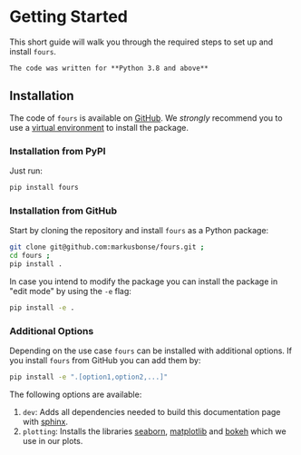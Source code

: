 # Getting Started
This short guide will walk you through the required steps to set up and install
`fours`.

```{attention} 
The code was written for **Python 3.8 and above**
``` 

## Installation

The code of `fours` is available on
[GitHub](https://github.com/markusbonse/fours). We *strongly* recommend you 
to use a [virtual environment](https://virtualenv.pypa.io/en/latest/) to install
the package.

### Installation from PyPI
Just run:
```bash
pip install fours
```

### Installation from GitHub

Start by cloning the repository and install `fours` as a Python package:

```bash
git clone git@github.com:markusbonse/fours.git ;
cd fours ;
pip install .
```

In case you intend to modify the package you can install the package in 
"edit mode" by using the `-e` flag:

```bash
pip install -e .
```

### Additional Options

Depending on the use case `fours` can be installed with additional options. 
If you install `fours` from GitHub you can add them by:

```bash
pip install -e ".[option1,option2,...]"
```

The following options are available:
1. `dev`: Adds all dependencies needed to build this documentation page with
[sphinx](https://www.sphinx-doc.org/en/master/).
3. `plotting`: Installs the libraries [seaborn](https://seaborn.pydata.org), 
[matplotlib](https://matplotlib.org) and 
[bokeh](https://docs.bokeh.org/en/latest/)
which we use in our plots.